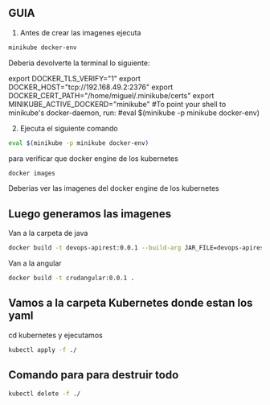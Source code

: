 ## GUIA

1. Antes de crear las imagenes ejecuta
```sh
minikube docker-env
```
Deberia devolverte la terminal lo siguiente: 

export DOCKER_TLS_VERIFY="1"
export DOCKER_HOST="tcp://192.168.49.2:2376"
export DOCKER_CERT_PATH="/home/miguel/.minikube/certs"
export MINIKUBE_ACTIVE_DOCKERD="minikube"
#To point your shell to minikube's docker-daemon, run:
#eval $(minikube -p minikube docker-env)

2. Ejecuta el siguiente comando

```sh
eval $(minikube -p minikube docker-env)
```
para verificar que docker engine de los kubernetes

```sh
docker images
```
Deberias ver las imagenes del docker engine de los kubernetes

## Luego generamos las imagenes

Van a la carpeta de java

```sh
docker build -t devops-apirest:0.0.1 --build-arg JAR_FILE=devops-apirest-0.0.1-SNAPSHOT.jar .
```

Van a la angular

```sh
docker build -t crudangular:0.0.1 .
```
## Vamos a la carpeta Kubernetes donde estan los yaml
cd kubernetes y ejecutamos

```sh
kubectl apply -f ./
```

## Comando para para destruir todo

```sh
kubectl delete -f ./
```

